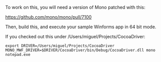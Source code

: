 To work on this, you will need a version of Mono patched with this:

https://github.com/mono/mono/pull/7100

Then, build this, and execute your sample Winforms app in 64 bit mode.

If you checked out this under /Users/miguel/Projects/CocoaDriver:

```
export DRIVER=/Users/miguel/Projects/CocoaDriver
MONO_MWF_DRIVER=$DRIVER/CocoaDriver/bin/Debug/CocoaDriver.dll mono notepad.exe
```
